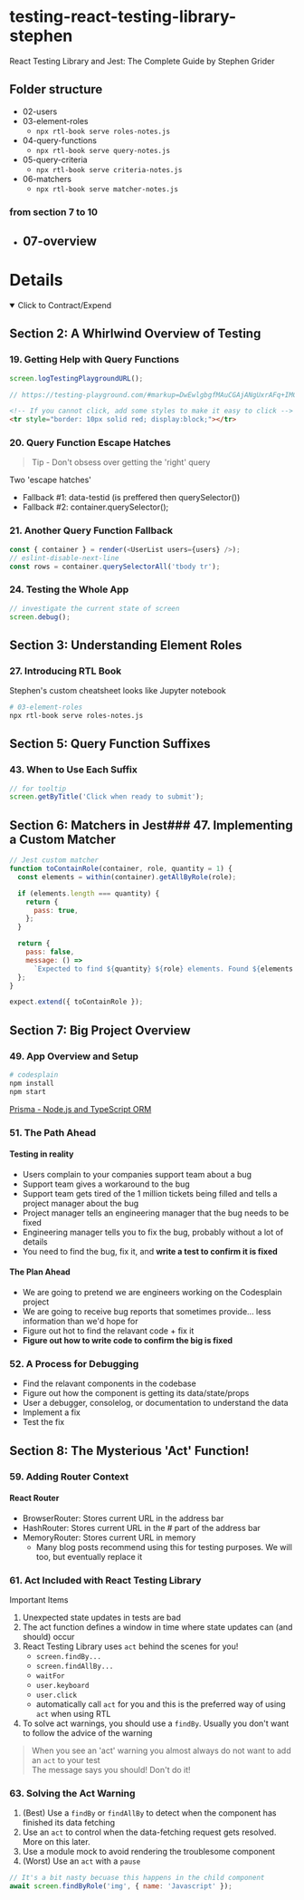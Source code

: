 # testing-react-testing-library-stephen

React Testing Library and Jest: The Complete Guide by Stephen Grider

## Folder structure

- 02-users
- 03-element-roles
  - `npx rtl-book serve roles-notes.js`
- 04-query-functions
  - `npx rtl-book serve query-notes.js`
- 05-query-criteria
  - `npx rtl-book serve criteria-notes.js`
- 06-matchers
  - `npx rtl-book serve matcher-notes.js`

### from section 7 to 10

- ## 07-overview

# Details

<details open>
  <summary>Click to Contract/Expend</summary>

## Section 2: A Whirlwind Overview of Testing

### 19. Getting Help with Query Functions

```js
screen.logTestingPlaygroundURL();

// https://testing-playground.com/#markup=DwEwlgbgfMAuCGAjANgUxrAFq+IMCcNMoA5eAW1WAHosioBRc+MZGu9w97XDRAexABPAhjwAreADsqtPHAnTUAAUkyAdAGN+5dvNpdYhvAGcKesVDPll1rToucYtAcOcIU6GuGhA
```

```html
<!-- If you cannot click, add some styles to make it easy to click -->
<tr style="border: 10px solid red; display:block;"></tr>
```

### 20. Query Function Escape Hatches

> Tip - Don't obsess over getting the 'right' query

Two 'escape hatches'

- Fallback #1: data-testid (is preffered then querySelector())
- Fallback #2: container.querySelector();

### 21. Another Query Function Fallback

```js
const { container } = render(<UserList users={users} />);
// eslint-disable-next-line
const rows = container.querySelectorAll('tbody tr');
```

### 24. Testing the Whole App

```js
// investigate the current state of screen
screen.debug();
```

## Section 3: Understanding Element Roles

### 27. Introducing RTL Book

Stephen's custom cheatsheet looks like Jupyter notebook

```sh
# 03-element-roles
npx rtl-book serve roles-notes.js
```

## Section 5: Query Function Suffixes

### 43. When to Use Each Suffix

```js
// for tooltip
screen.getByTitle('Click when ready to submit');
```

## Section 6: Matchers in Jest### 47. Implementing a Custom Matcher

```js
// Jest custom matcher
function toContainRole(container, role, quantity = 1) {
  const elements = within(container).getAllByRole(role);

  if (elements.length === quantity) {
    return {
      pass: true,
    };
  }

  return {
    pass: false,
    message: () =>
      `Expected to find ${quantity} ${role} elements. Found ${elements.length} instead.`,
  };
}

expect.extend({ toContainRole });
```

## Section 7: Big Project Overview

### 49. App Overview and Setup

```sh
# codesplain
npm install
npm start
```

[Prisma - Node.js and TypeScript ORM](https://www.prisma.io/)

### 51. The Path Ahead

#### Testing in reality

- Users complain to your companies support team about a bug
- Support team gives a workaround to the bug
- Support team gets tired of the 1 million tickets being filled and tells a project manager about the bug
- Project manager tells an engineering manager that the bug needs to be fixed
- Engineering manager tells you to fix the bug, probably without a lot of details
- You need to find the bug, fix it, and **write a test to confirm it is fixed**

#### The Plan Ahead

- We are going to pretend we are engineers working on the Codesplain project
- We are going to receive bug reports that sometimes provide... less information than we'd hope for
- Figure out hot to find the relavant code + fix it
- **Figure out how to write code to confirm the big is fixed**

### 52. A Process for Debugging

- Find the relavant components in the codebase
- Figure out how the component is getting its data/state/props
- User a debugger, consolelog, or documentation to understand the data
- Implement a fix
- Test the fix

## Section 8: The Mysterious 'Act' Function!

### 59. Adding Router Context

#### React Router

- BrowserRouter: Stores current URL in the address bar
- HashRouter: Stores current URL in the # part of the address bar
- MemoryRouter: Stores current URL in memory
  - Many blog posts recommend using this for testing purposes. We will too, but eventually replace it

### 61. Act Included with React Testing Library

Important Items

1. Unexpected state updates in tests are bad
2. The act function defines a window in time where state updates can (and should) occur
3. React Testing Library uses `act` behind the scenes for you!
   - `screen.findBy...`
   - `screen.findAllBy...`
   - `waitFor`
   - `user.keyboard`
   - `user.click`
   - automatically call `act` for you and this is the preferred way of using `act` when using RTL
4. To solve act warnings, you should use a `findBy`. Usually you don't want to follow the advice of the warning

> When you see an 'act' warning you almost always do not want to add an `act` to your test\
> The message says you should! Don't do it!

### 63. Solving the Act Warning

1. (Best) Use a `findBy` or `findAllBy` to detect when the component has finished its data fetching
2. Use an `act` to control when the data-fetching request gets resolved. More on this later.
3. Use a module mock to avoid rendering the troublesome component
4. (Worst) Use an `act` with a `pause`

```js
// It's a bit nasty becuase this happens in the child component
await screen.findByRole('img', { name: 'Javascript' });
```

</details>
